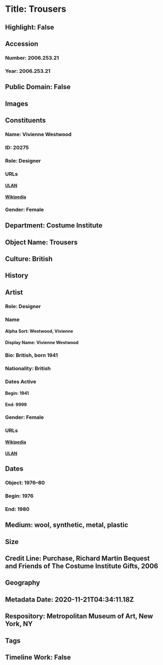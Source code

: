 # Title: Trousers
## Highlight: False
## Accession
### Number: 2006.253.21
### Year: 2006.253.21
## Public Domain: False
## Images
## Constituents
### Name: Vivienne Westwood
### ID: 20275
### Role: Designer
### URLs
#### [ULAN](http://vocab.getty.edu/page/ulan/500287029)
#### [Wikipedia](https://www.wikidata.org/wiki/Q158067)
### Gender: Female
## Department: Costume Institute
## Object Name: Trousers
## Culture: British
## History
## Artist
### Role: Designer
### Name
#### Alpha Sort: Westwood, Vivienne
#### Display Name: Vivienne Westwood
### Bio: British, born 1941
### Nationality: British
### Dates Active
#### Begin: 1941
#### End: 9999
### Gender: Female
### URLs
#### [Wikipedia](https://www.wikidata.org/wiki/Q158067)
#### [ULAN](http://vocab.getty.edu/page/ulan/500287029)
## Dates
### Object: 1976–80
### Begin: 1976
### End: 1980
## Medium: wool, synthetic, metal, plastic
## Size
## Credit Line: Purchase, Richard Martin Bequest and Friends of The Costume Institute Gifts, 2006
## Geography
## Metadata Date: 2020-11-21T04:34:11.18Z
## Respository: Metropolitan Museum of Art, New York, NY
## Tags
## Timeline Work: False